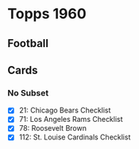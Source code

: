 # Topps 1960 
## Football

## Cards

### No Subset
- [x] 21: Chicago Bears Checklist<br>
- [x] 71: Los Angeles Rams Checklist<br>
- [x] 78: Roosevelt Brown<br>
- [x] 112: St. Louise Cardinals Checklist<br>
